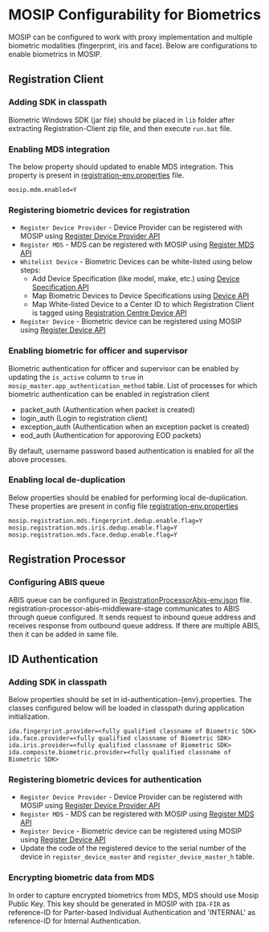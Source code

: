 # MOSIP Configurability for Biometrics
MOSIP can be configured to work with proxy implementation and multiple biometric modalities (fingerprint, iris and face). Below are configurations to enable biometrics in MOSIP.

## Registration Client   

### Adding SDK in classpath
Biometric Windows SDK (jar file) should be placed in `lib` folder after extracting Registration-Client zip file, and then execute `run.bat` file.     

### Enabling MDS integration
The below property should updated to enable MDS integration. This property is present in [registration-env.properties](https://github.com/mosip/mosip-config/tree/master/config-templates/registration-env.properties) file. 

```
mosip.mdm.enabled=Y
```
 
### Registering biometric devices for registration
* `Register Device Provider` - Device Provider can be registered with MOSIP using [Register Device Provider API](Device-Management-APIs.md#post-deviceprovider)    
* `Register MDS` - MDS can be registered with MOSIP using [Register MDS API](Device-Management-APIs.md#post-mosipdeviceservice)     
* `Whitelist Device` - Biometric Devices can be white-listed using below steps:      
	* Add Device Specification (like model, make, etc.) using [Device Specification API](Device-APIs.md#post-devicespecifications)
	* Map Biometric Devices to Device Specifications using [Device API](Device-APIs.md#post-devices)
	* Map White-listed Device to a Center ID to which Registration Client is tagged using [Registration Centre Device API](Registration-Center-APIs.md#post-registrationcenterdevice)   
* `Register Device` - Biometric device can be registered using MOSIP using [Register Device API](Device-Management-APIs.md#post-registereddevices)   

### Enabling biometric for officer and supervisor
Biometric authentication for officer and supervisor can be enabled by updating the `is_active` column to `true` in `mosip_master.app_authentication_method` table. List of processes for which biometric authentication can be enabled in registration client      
* packet_auth (Authentication when packet is created)
* login_auth (Login to registration client)
* exception_auth (Authentication when an exception packet is created)
* eod_auth (Authentication for apporoving EOD packets) 

By default, username password based authentication is enabled for all the above processes.

### Enabling local de-duplication
Below properties should be enabled for performing local de-duplication. These properties are present in config file [registration-env.properties](https://github.com/mosip/mosip-config/tree/master/config-templates/registration-env.properties)     

```
mosip.registration.mds.fingerprint.dedup.enable.flag=Y    
mosip.registration.mds.iris.dedup.enable.flag=Y    
mosip.registration.mds.face.dedup.enable.flag=Y    
```

## Registration Processor    

### Configuring ABIS queue
ABIS queue can be configured in [RegistrationProcessorAbis-env.json](https://github.com/mosip/mosip-config/blob/master/config-templates/RegistrationProcessorAbis-env.json) file. registration-processor-abis-middleware-stage communicates to ABIS through queue configured. It sends request to inbound queue address and receives response from outbound queue address. If there are multiple ABIS, then it can be added in same file.

## ID Authentication

### Adding SDK in classpath
Below properties should be set in id-authentication-{env}.properties. The classes configured below will be loaded in classpath during application initialization.

````
ida.fingerprint.provider=<fully qualified classname of Biometric SDK>
ida.face.provider=<fully qualified classname of Biometric SDK>  
ida.iris.provider=<fully qualified classname of Biometric SDK>
ida.composite.biometric.provider=<fully qualified classname of Biometric SDK>
````   

### Registering biometric devices for authentication   
* `Register Device Provider` - Device Provider can be registered with MOSIP using [Register Device Provider API](Device-Management-APIs.md#post-deviceprovider)    
* `Register MDS` - MDS can be registered with MOSIP using [Register MDS API](Device-Management-APIs.md#post-mds)   
* `Register Device` - Biometric device can be registered using MOSIP using [Register Device API](Device-Management-APIs.md#post-registereddevices)     
* Update the code of the registered device to the serial number of the device in `register_device_master` and `register_device_master_h` table.

### Encrypting biometric data from MDS
In order to capture encrypted biometrics from MDS, MDS should use Mosip Public Key. This key should be generated in MOSIP with `IDA-FIR` as reference-ID for Parter-based Individual Authentication and 'INTERNAL' as reference-ID for Internal Authentication.
